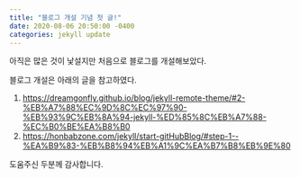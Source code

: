 ```yaml
---
title: "블로그 개설 기념 첫 글!"
date: 2020-08-06 20:50:00 -0400
categories: jekyll update
---
```


아직은 많은 것이 낯설지만 처음으로 블로그를 개설해보았다.

블로그 개설은 아래의 글을 참고하였다.

1. https://dreamgonfly.github.io/blog/jekyll-remote-theme/#2-%EB%A7%88%EC%9D%8C%EC%97%90-%EB%93%9C%EB%8A%94-jekyll-%ED%85%8C%EB%A7%88-%EC%B0%BE%EA%B8%B0
2. https://honbabzone.com/jekyll/start-gitHubBlog/#step-1--%EA%B9%83-%EB%B8%94%EB%A1%9C%EA%B7%B8%EB%9E%80

도움주신 두분께 감사합니다.
